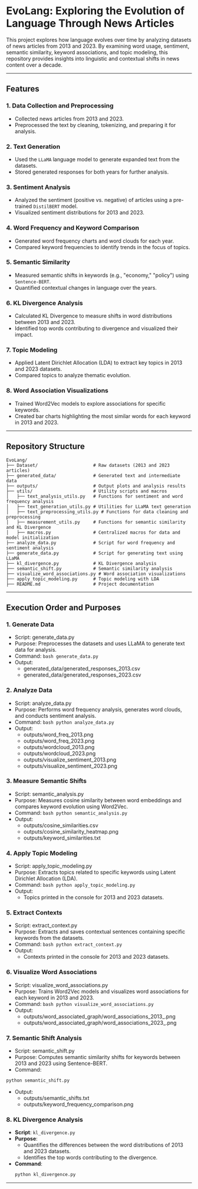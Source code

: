 # EvoLang: Exploring the Evolution of Language Through News Articles

This project explores how language evolves over time by analyzing datasets of news articles from 2013 and 2023. By examining word usage, sentiment, semantic similarity, keyword associations, and topic modeling, this repository provides insights into linguistic and contextual shifts in news content over a decade.

---

## **Features**

### 1. **Data Collection and Preprocessing**
- Collected news articles from 2013 and 2023.
- Preprocessed the text by cleaning, tokenizing, and preparing it for analysis.

### 2. **Text Generation**
- Used the `LLaMA` language model to generate expanded text from the datasets.
- Stored generated responses for both years for further analysis.

### 3. **Sentiment Analysis**
- Analyzed the sentiment (positive vs. negative) of articles using a pre-trained `DistilBERT` model.
- Visualized sentiment distributions for 2013 and 2023.

### 4. **Word Frequency and Keyword Comparison**
- Generated word frequency charts and word clouds for each year.
- Compared keyword frequencies to identify trends in the focus of topics.

### 5. **Semantic Similarity**
- Measured semantic shifts in keywords (e.g., "economy," "policy") using `Sentence-BERT`.
- Quantified contextual changes in language over the years.

### 6. **KL Divergence Analysis**
- Calculated KL Divergence to measure shifts in word distributions between 2013 and 2023.
- Identified top words contributing to divergence and visualized their impact.

### 7. **Topic Modeling**
- Applied Latent Dirichlet Allocation (LDA) to extract key topics in 2013 and 2023 datasets.
- Compared topics to analyze thematic evolution.

### 8. **Word Association Visualizations**
- Trained Word2Vec models to explore associations for specific keywords.
- Created bar charts highlighting the most similar words for each keyword in 2013 and 2023.


---

## **Repository Structure**

```plaintext
EvoLang/
├── Dataset/                     # Raw datasets (2013 and 2023 articles)
├── generated_data/              # Generated text and intermediate data
├── outputs/                     # Output plots and analysis results
├── utils/                       # Utility scripts and macros
│   ├── text_analysis_utils.py   # Functions for sentiment and word frequency analysis
│   ├── text_generation_utils.py # Utilities for LLaMA text generation
│   ├── text_preprocessing_utils.py # Functions for data cleaning and preprocessing
│   ├── measurement_utils.py     # Functions for semantic similarity and KL Divergence
│   ├── macros.py                # Centralized macros for data and model initialization
├── analyze_data.py              # Script for word frequency and sentiment analysis
├── generate_data.py             # Script for generating text using LLaMA
├── kl_divergence.py             # KL Divergence analysis
├── semantic_shift.py            # Semantic similarity analysis
├── visualize_word_associations.py # Word association visualizations
├── apply_topic_modeling.py      # Topic modeling with LDA
├── README.md                    # Project documentation
```

---
## **Execution Order and Purposes**

### **1. Generate Data**

- Script: generate_data.py
- Purpose: Preprocesses the datasets and uses LLaMA to generate text data for analysis.
- Command: ```bash
   generate_data.py```
- Output:
    - generated_data/generated_responses_2013.csv
    - generated_data/generated_responses_2023.csv

### **2. Analyze Data**

- Script: analyze_data.py
- Purpose: Performs word frequency analysis, generates word clouds, and conducts sentiment analysis.
- Command: ```bash
   python analyze_data.py```
- Output:
    - outputs/word_freq_2013.png
    - outputs/word_freq_2023.png
    - outputs/wordcloud_2013.png
    - outputs/wordcloud_2023.png
    - outputs/visualize_sentiment_2013.png
    - outputs/visualize_sentiment_2023.png

### **3. Measure Semantic Shifts**

- Script: semantic_analysis.py
- Purpose: Measures cosine similarity between word embeddings and compares keyword evolution using Word2Vec.
- Command: ```bash
   python semantic_analysis.py```
- Output:
    - outputs/cosine_similarities.csv
    - outputs/cosine_similarity_heatmap.png
    - outputs/keyword_similarities.txt

### **4. Apply Topic Modeling**
   - Script: apply_topic_modeling.py
   - Purpose: Extracts topics related to specific keywords using Latent Dirichlet Allocation (LDA).
   - Command: ```bash
   python apply_topic_modeling.py```
   - Output:
       - Topics printed in the console for 2013 and 2023 datasets.

### **5. Extract Contexts**
   - Script: extract_context.py
   - Purpose: Extracts and saves contextual sentences containing specific keywords from the datasets.
   - Command: ```bash
   python extract_context.py```
   - Output:
       - Contexts printed in the console for 2013 and 2023 datasets.

### **6. Visualize Word Associations**
   - Script: visualize_word_associations.py
   - Purpose: Trains Word2Vec models and visualizes word associations for each keyword in 2013 and 2023.
   - Command: ```bash
   python visualize_word_associations.py```
   - Output:
       - outputs/word_associated_graph/word_associations_2013_<keyword>.png
       - outputs/word_associated_graph/word_associations_2023_<keyword>.png

### **7. Semantic Shift Analysis**
   - Script: semantic_shift.py
   - Purpose: Computes semantic similarity shifts for keywords between 2013 and 2023 using Sentence-BERT.
   - Command: 
   ```bash
   python semantic_shift.py
   ```
   - Output:
       - outputs/semantic_shifts.txt
       - outputs/keyword_frequency_comparison.png

### **8. KL Divergence Analysis**

- **Script**: `kl_divergence.py`
- **Purpose**: 
  - Quantifies the differences between the word distributions of 2013 and 2023 datasets.
  - Identifies the top words contributing to the divergence.
- **Command**:
  ```bash
  python kl_divergence.py
  ```
---
